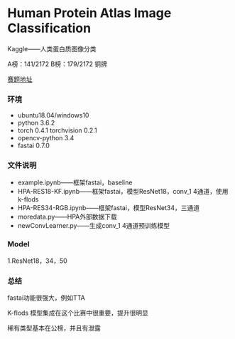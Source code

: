 # Human Protein Atlas Image Classification

Kaggle——人类蛋白质图像分类

A榜：141/2172 B榜：179/2172 铜牌

[赛题地址](https://www.kaggle.com/c/human-protein-atlas-image-classification)

### 环境

- ubuntu18.04/windows10
- python 3.6.2
- torch 0.4.1 torchvision 0.2.1
- opencv-python 3.4
- fastai 0.7.0

### 文件说明

- example.ipynb——框架fastai，baseline
- HPA-RES18-KF.ipynb——框架fastai，模型ResNet18，conv_1 4通道，使用k-flods
- HPA-RES34-RGB.ipynb——框架fastai，模型ResNet34，三通道
- moredata.py——HPA外部数据下载
- newConvLearner.py——生成conv_1 4通道预训练模型

### Model

1.ResNet18，34，50

### 总结

fastai功能很强大，例如TTA

K-flods 模型集成在这个比赛中很重要，提升很明显

稀有类型基本在公榜，并且有泄露